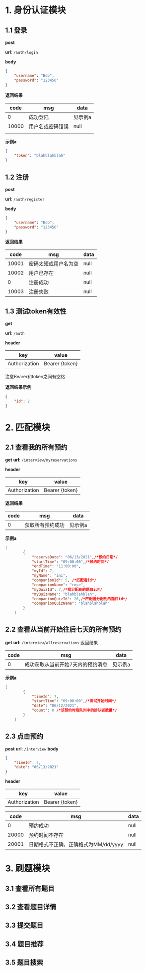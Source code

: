 

# 1. 身份认证模块

## 1.1 登录

**post**  

**url**: `/auth/login`  

**body** 

```json
{
    "username": "Bob",
    "password": "123456"
}
```

**返回结果** 

| code  | msg              | data    |
| ----- | ---------------- | ------- |
| 0     | 成功登陆         | 见示例a |
| 10000 | 用户名或密码错误 | null    |
|       |                  |         |

**示例a**  

```json
{
	"token": "blahblahblah"
}
```

## 1.2 注册

**post**  

**url**: `/auth/register`  

**body**  

```json
{
    "username": "Bob",
    "password": "123456"
}
```

**返回结果**  

| code  | msg                  | data |
| ----- | -------------------- | ---- |
| 10001 | 密码太短或用户名为空 | null |
| 10002 | 用户已存在           | null |
| 0     | 注册成功             | null |
| 10003 | 注册失败             | null |



## 1.3 测试token有效性

**get**  

**url**: `/auth`  

**header**  

| key           | value          |
| ------------- | -------------- |
| Authorization | Bearer {token} |

注意Bearer和token之间有空格  

**返回结果示例**  

```json
{
    "id": 2
}
```

# 2. 匹配模块

## 2.1 查看我的所有预约

**get**
**url**: `/interview/myreservations`

**header**  

| key           | value          |
| ------------- | -------------- |
| Authorization | Bearer {token} |

**返回结果**

| code | msg              | data    |
| ---- | ---------------- | ------- |
| 0    | 获取所有预约成功 | 见示例a |

**示例a**  
```json
[
        {
            "reserveDate": "06/13/2021",/*预约日期*/
            "startTime": "09:00:00",/*预约时间*/
            "endTime": "11:00:00",
            "myId": 7,
            "myName": "ini",
            "companionId": 5, /*匹配者id*/
            "companionName": "rose",
            "myQuizId": 7,/*我分配到的题目id*/
            "myQuizName": "blahblahblah",
            "companionQuizId": 26,/*匹配者分配到的题目id*/
            "companionQuizName": "blahblahblah"
        }
    ]
```



## 2.2 查看从当前开始往后七天的所有预约

**get**
**url**: `/interview/allreservations`
返回结果

| code | msg                               | data    |
| ---- | --------------------------------- | ------- |
| 0    | 成功获取从当前开始7天内的预约消息 | 见示例a |
**示例a**  

```json
[
        {
            "timeId": 7,
            "startTime": "09:00:00",/*面试开始时间*/
            "date": "06/12/2021",
            "count": 0 /*该预约时段队列中的排队者数量*/
        }
    ]
```

## 2.3 点击预约

**post**
**url**: `/interview`
**body**

```json
{
    "timeId": 7,
    "date": "06/13/2021"
}
```

**header**  

| key           | value          |
| ------------- | -------------- |
| Authorization | Bearer {token} |



| code  | msg                                  | data |
| ----- | ------------------------------------ | ---- |
| 0     | 预约成功                             | null |
| 20000 | 预约时间不存在                       | null |
| 20001 | 日期格式不正确，正确格式为MM/dd/yyyy | null |



# 3. 刷题模块

## 3.1 查看所有题目

## 3.2 查看题目详情

## 3.3 提交题目

## 3.4 题目推荐

## 3.5 题目搜索

